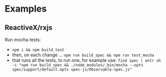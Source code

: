 # Examples

## ReactiveX/rxjs
Run mocha tests:
- `npm i && npm build_test`
- then, on each change ... `npm run build_spec && npm run test_mocha`
- that runs all the tests, to run one, for example use: `find spec | entr sh -c "npm run build_spec && ./node_modules/.bin/mocha --opts spec/support/default.opts spec-js/Observable-spec.js"`
